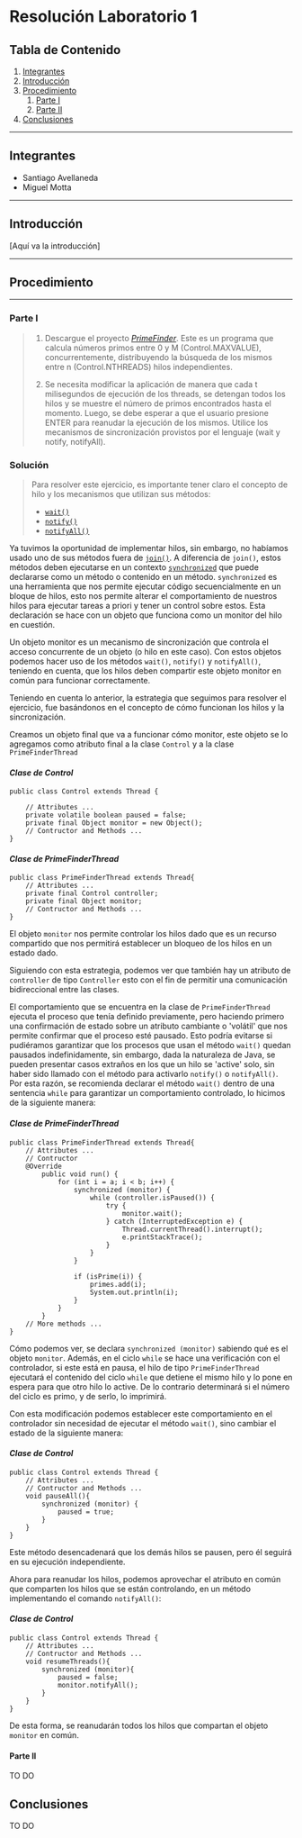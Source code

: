 # Resolución Laboratorio 1

## Tabla de Contenido
1. [Integrantes](#integrantes)
2. [Introducción](#introducción)
3. [Procedimiento](#procedimiento)
    1. [Parte I](#Parte-i)
    2. [Parte II](#parte-ii)
4. [Conclusiones](#conclusiones)

---

## Integrantes
- Santiago Avellaneda
- Miguel Motta

---

## Introducción
[Aquí va la introducción]

---

## Procedimiento
---

### Parte I 
>
> 1. Descargue el proyecto
     [*PrimeFinder*](https://github.com/ARSW-ECI/wait-notify-excercise).
     Este es un programa que calcula números primos entre 0 y M
     (Control.MAXVALUE), concurrentemente, distribuyendo la búsqueda de
     los mismos entre n (Control.NTHREADS) hilos independientes.
>
>
> 2.  Se necesita modificar la aplicación de manera que cada t
      milisegundos de ejecución de los threads, se detengan todos los
      hilos y se muestre el número de primos encontrados hasta el momento.
      Luego, se debe esperar a que el usuario presione ENTER para reanudar
      la ejecución de los mismos. Utilice los mecanismos de sincronización
      provistos por el lenguaje (wait y notify, notifyAll).

### Solución
> Para resolver este ejercicio, es importante tener claro el concepto de hilo y
> los mecanismos que utilizan sus métodos:
> * [`wait()`](https://www.arquitecturajava.com/java-wait-notify-y-threads/)
> * [`notify()`](https://www.arquitecturajava.com/java-wait-notify-y-threads/)
> * [`notifyAll()`](https://www.geeksforgeeks.org/difference-between-notify-and-notifyall-in-java/)


Ya tuvimos la oportunidad de implementar hilos, sin embargo, no habíamos usado
uno de sus métodos fuera de [`join()`](https://docs.oracle.com/javase/tutorial/essential/concurrency/join.html).
A diferencia de `join()`, estos métodos deben ejecutarse en un contexto [`synchronized`](https://docs.oracle.com/javase/tutorial/essential/concurrency/syncmeth.html)
que puede declararse como un método o contenido en un método. `synchronized` es una herramienta que nos permite ejecutar código
secuencialmente en un bloque de hilos, esto nos permite alterar el comportamiento de nuestros hilos para ejecutar
tareas a priori y tener un control sobre estos. Esta declaración se hace con un objeto que funciona como
un monitor del hilo en cuestión.

Un objeto monitor es un mecanismo de sincronización que controla el acceso concurrente de un objeto (o hilo en este caso).
Con estos objetos podemos hacer uso de los métodos `wait()`, `notify()` y `notifyAll()`, teniendo en cuenta,
que los hilos deben compartir este objeto monitor en común para funcionar correctamente.

Teniendo en cuenta lo anterior, la estrategia que seguimos para resolver el ejercicio, fue basándonos en el 
concepto de cómo funcionan los hilos y la sincronización. 

Creamos un objeto final que va a funcionar cómo monitor, este objeto se lo agregamos como atributo final
a la clase `Control` y a la clase `PrimeFinderThread`

#### *Clase de Control*
```
public class Control extends Thread {
    
    // Attributes ...
    private volatile boolean paused = false;
    private final Object monitor = new Object();
    // Contructor and Methods ...
}
```

#### *Clase de PrimeFinderThread*
```
public class PrimeFinderThread extends Thread{
    // Attributes ...
    private final Control controller;
    private final Object monitor;
    // Contructor and Methods ...
}    
```

El objeto `monitor` nos permite controlar los hilos dado que es un recurso compartido
que nos permitirá establecer un bloqueo de los hilos en un estado dado.

Siguiendo con esta estrategia, podemos ver que también hay un atributo de `controller` de tipo `Controller`
esto con el fin de permitir una comunicación bidireccional entre las clases. 

El comportamiento que se encuentra en la clase de `PrimeFinderThread` ejecuta el proceso que tenía
definido previamente, pero haciendo primero una confirmación de estado sobre un atributo cambiante o 
'volátil' que nos permite confirmar que el proceso esté pausado. Esto podría evitarse si pudiéramos
garantizar que los procesos que usan el método `wait()` quedan pausados indefinidamente, sin embargo, dada la
naturaleza de Java, se pueden presentar casos extraños en los que un hilo se 'active' solo, sin haber sido
llamado con el método para activarlo `notify()` o `notifyAll()`. Por esta razón, se recomienda declarar el método `wait()` 
dentro de una sentencia `while` para garantizar un comportamiento controlado, lo hicimos de la siguiente manera:

#### *Clase de PrimeFinderThread*
```
public class PrimeFinderThread extends Thread{
    // Attributes ...
    // Contructor
    @Override
        public void run() {
            for (int i = a; i < b; i++) {
                synchronized (monitor) {
                    while (controller.isPaused()) {
                        try {
                            monitor.wait();
                        } catch (InterruptedException e) {
                            Thread.currentThread().interrupt();
                            e.printStackTrace();
                        }
                    }
                }

                if (isPrime(i)) {
                    primes.add(i);
                    System.out.println(i);
                }
            }
        }
    // More methods ...
}    
```
Cómo podemos ver, se declara `synchronized (monitor)` sabiendo qué es el objeto `monitor`. 
Además, en el ciclo `while` se hace una verificación con el controlador, si este
está en pausa, el hilo de tipo `PrimeFinderThread` ejecutará el contenido del ciclo `while` 
que detiene el mismo hilo y lo pone en espera para que otro hilo lo active.
De lo contrario determinará si el número del ciclo es primo, y de serlo, lo imprimirá.

Con esta modificación podemos establecer este comportamiento en el controlador sin 
necesidad de ejecutar el método `wait()`, sino cambiar el estado de la siguiente manera:

#### *Clase de Control*
```
public class Control extends Thread {
    // Attributes ...
    // Contructor and Methods ...
    void pauseAll(){
        synchronized (monitor) {
            paused = true;
        }
    }
}
```
Este método desencadenará que los demás hilos se pausen, pero él seguirá
en su ejecución independiente.

Ahora para reanudar los hilos, podemos aprovechar el atributo en común que comparten los
hilos que se están controlando, en un método implementando el comando `notifyAll()`:

#### *Clase de Control*
```
public class Control extends Thread {
    // Attributes ...
    // Contructor and Methods ...
    void resumeThreads(){
        synchronized (monitor){
            paused = false;
            monitor.notifyAll();
        }
    }
}
```

De esta forma, se reanudarán todos los hilos que compartan el objeto `monitor` en común.


#### Parte II
TO DO

## Conclusiones
TO DO